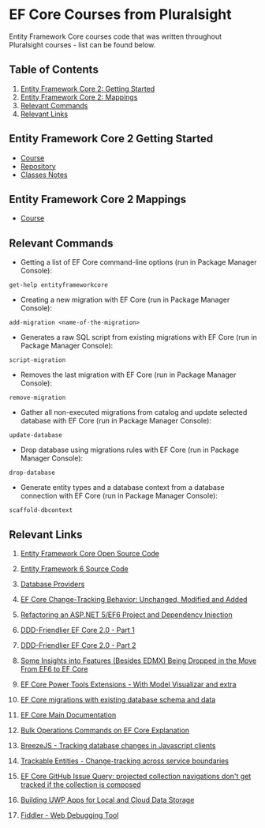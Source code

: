 # EF Core Courses from Pluralsight

Entity Framework Core courses code that was written throughout Pluralsight courses - list can be found below.

## Table of Contents

1. [Entity Framework Core 2: Getting Started](#entity-framework-core-2-getting-started)
2. [Entity Framework Core 2: Mappings](#entity-framework-core-2-mappings)
3. [Relevant Commands](#relevant-commands)
4. [Relevant Links](#relevant-links)

## Entity Framework Core 2 Getting Started

- [Course](https://app.pluralsight.com/library/courses/entity-framework-core-2-getting-started)
- [Repository](https://github.com/davikawasaki/csharp-ef2-core-pluralsight/tree/master/SamuraiAppEFCoreGettingStarted)
- [Classes Notes](https://github.com/davikawasaki/csharp-ef2-core-pluralsight/blob/master/SamuraiAppEFCoreGettingStarted/Notes.csv)

## Entity Framework Core 2 Mappings
- [Course](https://app.pluralsight.com/library/courses/e-f-core-2-beyond-the-basics-mappings)

## Relevant Commands

- Getting a list of EF Core command-line options (run in Package Manager Console):

```
get-help entityframeworkcore
```

- Creating a new migration with EF Core (run in Package Manager Console):

```
add-migration <name-of-the-migration>
```

- Generates a raw SQL script from existing migrations with EF Core (run in Package Manager Console):

```
script-migration
```

- Removes the last migration with EF Core (run in Package Manager Console):

```
remove-migration
```

- Gather all non-executed migrations from catalog and update selected database  with EF Core (run in Package Manager Console):

```
update-database
```

- Drop database using migrations rules with EF Core (run in Package Manager Console):

```
drop-database
```

- Generate entity types and a database context from a database connection with EF Core (run in Package Manager Console):

```
scaffold-dbcontext
```

## Relevant Links

1. [Entity Framework Core Open Source Code](github.com/aspnet/entityframework)

2. [Entity Framework 6 Source Code](github.com/aspnet/entityframework6)

3. [Database Providers](docs.microsoft.com/en-us/ef/core/providers)

4. [EF Core Change-Tracking Behavior: Unchanged, Modified and Added](https://msdn.microsoft.com/magazine/mt767693)

5. [Refactoring an ASP.NET 5/EF6 Project and Dependency Injection](https://msdn.microsoft.com/magazine/mt632269)

6. [DDD-Friendlier EF Core 2.0 - Part 1](https://msdn.microsoft.com/magazine/mt842503)

7. [DDD-Friendlier EF Core 2.0 - Part 2](https://msdn.microsoft.com/magazine/mt826347)

8. [Some Insights into Features (Besides EDMX) Being Dropped in the Move From EF6 to EF Core](http://thedatafarm.com/data-access/droppedfromefcore/)

9. [EF Core Power Tools Extensions - With Model Visualizar and extra](https://erikej.github.io/EFCorePowerTools/index.html)

10. [EF Core migrations with existing database schema and data](https://cmatskas.com/ef-core-migrations-with-existing-database-schema-and-data/)

11. [EF Core Main Documentation](https://docs.microsoft.com/en-us/ef/core/)

12. [Bulk Operations Commands on EF Core Explanation](https://www.brentozar.com/archive/2017/05/case-entity-framework-cores-odd-sql/)

13. [BreezeJS - Tracking database changes in Javascript clients](http://www.getbreezenow.com)

14. [Trackable Entities - Change-tracking across service boundaries](http://trackableentities.github.io/)

15. [EF Core GitHub Issue Query: projected collection navigations don't get tracked if the collection is composed](https://github.com/aspnet/EntityFrameworkCore/issues/8999)

16. [Building UWP Apps for Local and Cloud Data Storage](https://msdn.microsoft.com/magazine/mt814412)

17. [Fiddler - Web Debugging Tool](https://www.telerik.com/fiddler)
